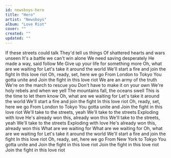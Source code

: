 ```yaml
---
id: newsboys-hero
title: "Hero"
artist: "Newsboys"
album: "Love Riot"
cover: ""
created: ""
updated: ""
---
```


If these streets could talk
They'd tell us things
Of shattered hearts and wars unseen
It's a battle we can't win alone
We need saving desperately
He made a way, said follow Me
Give up your life for something more
Oh, what are we waiting for
Let's take it around the world
We'll start a fire and join the fight
In this love riot
Oh, ready, set, here we go
From London to Tokyo
You gotta unite and
Join the fight in this love riot
We are an army of the truth
We're on the march to rescue you
Don't have to make it on your own
We're holy rebels and when we yell
The mountains fall, the oceans swell
This is the time to let them know
Oh, what are we waiting for
Let's take it around the world
We'll start a fire and join the fight
In this love riot
Oh, ready, set, here we go
From London to Tokyo
You gotta unite and
Join the fight in this love riot
We'll take to the streets, yeah
We'll take to the streets
Exploding with love
He's already won this, already won this
We'll take to the streets, yeah
We'll take to the streets
Exploding with love
He's already won this, already won this
What are we waiting for
What are we waiting for
Oh, what are we waiting for
Let's take it around the world
We'll start a fire and join the fight
In this love riot
Oh, ready, set, here we go
From New York to Tokyo
You gotta unite and
Join the fight in this love riot
Join the fight in this love riot
Join the fight in this love riot